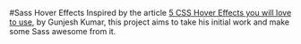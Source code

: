 #Sass Hover Effects
Inspired by the article [5 CSS Hover Effects you will love to use][blog], by Gunjesh Kumar, this project aims to take his initial work and make some Sass awesome from it.


[blog]: http://www.webtutorialplus.com/css-hover-effects/ "blog inspiration"